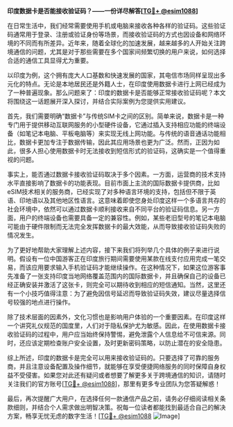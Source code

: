 **印度数据卡是否能接收验证码？——一份详尽解答[[TG💪+ @esim1088](https://t.me/s/esim1088)]**

在日常生活中，我们经常需要使用手机或电脑来接收各种各样的验证码。这些验证码通常用于登录、注册或验证身份等场景，而接收验证码的方式也因设备和网络环境的不同而有所差异。近年来，随着全球化的加速发展，越来越多的人开始关注跨境通信的问题，尤其是对于那些需要在多个国家间频繁切换的用户来说，如何选择合适的通信工具显得尤为重要。

以印度为例，这个拥有庞大人口基数和快速发展的国家，其电信市场同样呈现出多元化的特点。无论是本地居民还是外籍人士，在印度使用数据卡进行上网已经成为了一种普遍现象。那么问题来了：印度的数据卡是否能够正常接收验证码呢？本文将围绕这一话题展开深入探讨，并结合实际案例为您提供实用建议。

首先，我们需要明确“数据卡”与传统SIM卡之间的区别。简单来说，数据卡是一种专门用于提供移动互联网服务的小型硬件设备，它通过插入支持相应功能的终端设备（如笔记本电脑、平板电脑等）来实现无线上网功能。与传统的语音通话功能相比，数据卡更加专注于数据传输，因此其应用场景也更为广泛。然而，正因为如此，很多人担心使用数据卡时无法接收到短信形式的验证码，这确实是一个值得重视的问题。

事实上，能否通过数据卡接收验证码取决于多个因素。一方面，运营商的技术支持水平直接影响了数据卡的功能表现。目前市面上主流的国际数据卡提供商，比如eSIM技术相关的服务商，已经实现了对多种语言环境的支持，包括但不限于英语、印地语以及其他地区性语言。这意味着即使您身处印度这样一个多语言共存的社会环境中，依然可以通过数据卡顺利接收来自不同平台的验证码信息。另一方面，用户的终端设备也需要具备一定的兼容性。例如，某些老旧型号的笔记本电脑可能由于硬件限制而无法完全发挥数据卡的最大效能，从而导致接收验证码失败的情况发生。

为了更好地帮助大家理解上述内容，接下来我们将列举几个具体的例子来进行说明。假设有一位中国游客正在印度旅行期间需要使用某款在线支付应用完成一笔交易，而该应用要求输入手机验证码才能继续操作。在这种情况下，如果这位游客事先准备了一张支持印度当地网络覆盖范围内的国际数据卡，并且确保自己的设备已经正确安装并激活了这张卡，则完全可以期待收到相应的短信通知。当然，这里还有一个小技巧值得注意：为了避免因信号延迟而导致验证码失效，建议尽量选择信号较强的地点进行操作。

除了技术层面的因素外，文化习惯也是影响用户体验的一个重要因素。在印度这样一个讲究礼仪规范的国度里，人们对于隐私保护尤为敏感。因此，在使用数据卡接收验证码的过程中，用户应当始终保持警惕，避免泄露个人信息给不可信来源。同时，还应该定期检查账户安全设置，及时更新密码策略，以防止潜在的安全隐患。

综上所述，印度的数据卡是完全可以用来接收验证码的。只要选择了可靠的服务商，并且注意设备配置及操作细节，就能够在享受便捷网络服务的同时保障自身权益不受侵害。如果您对此还有疑问或者想要了解更多关于跨境通信的知识，请随时关注我们的官方账号[[TG💪+ @esim1088](https://t.me/s/esim1088)]，那里有更多专业团队为您答疑解惑！

最后，再次提醒广大用户，在选择任何一款通信产品之前，请务必仔细阅读相关条款细则，并结合个人需求做出明智决策。祝每一位读者都能找到最适合自己的解决方案，畅享无忧无虑的数字生活！[[TG💪+ @esim1088](https://t.me/s/esim1088) ![Image](https://i.postimg.cc/4NQfJmqS/Snipaste-2025-05-13-00-14-12.png)]